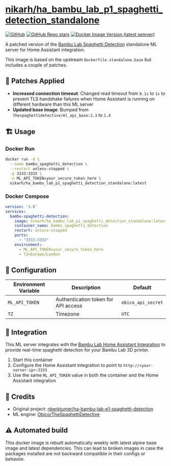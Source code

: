 # [nikarh/ha_bambu_lab_p1_spaghetti_detection_standalone](https://github.com/nikarh/docker-images/tree/main/ha_bambu_lab_p1_spaghetti_detection_standalone)

[![GitHub](https://img.shields.io/github/license/nikarh/docker-images)](https://github.com/nikarh/docker-images/)
[![GitHub Repo stars](https://img.shields.io/github/stars/nikarh/docker-images)](https://github.com/nikarh/docker-images)
[![Docker Image Version (latest semver)](https://img.shields.io/docker/v/nikarh/ha_bambu_lab_p1_spaghetti_detection_standalone)](https://hub.docker.com/r/nikarh/ha_bambu_lab_p1_spaghetti_detection_standalone)

A patched version of the [Bambu Lab Spaghetti Detection](https://github.com/nberktumer/ha-bambu-lab-p1-spaghetti-detection) standalone ML server for Home Assistant integration.

This image is based on the upstream `Dockerfile.standalone.base` but includes a couple of patches.

## 🔧 Patches Applied

- **Increased connection timeout**: Changed read timeout from `0.1s` to `1s` to prevent TLS handshake failures when Home Assistant is running on different hardware than this ML server
- **Updated base image**: Bumped from `thespaghettidetective/ml_api_base:1.3` to `1.4`

## 🏗️ Usage

### Docker Run

```bash
docker run -d \
  --name bambu_spaghetti_detection \
  --restart unless-stopped \
  -p 3333:3333 \
  -e ML_API_TOKEN=your_secure_token_here \
  nikarh/ha_bambu_lab_p1_spaghetti_detection_standalone:latest
```

### Docker Compose

```yaml
version: '3.8'
services:
  bambu-spaghetti-detection:
    image: nikarh/ha_bambu_lab_p1_spaghetti_detection_standalone:latest
    container_name: bambu_spaghetti_detection
    restart: unless-stopped
    ports:
      - "3333:3333"
    environment:
      - ML_API_TOKEN=your_secure_token_here
      - TZ=Europe/London
```

## 🔑 Configuration

| Environment Variable | Description | Default |
|---------------------|-------------|---------|
| `ML_API_TOKEN` | Authentication token for API access | `obico_api_secret` |
| `TZ` | Timezone | `UTC` |

## 📡 Integration

This ML server integrates with the [Bambu Lab Home Assistant Integration](https://github.com/nberktumer/ha-bambu-lab-p1-spaghetti-detection) to provide real-time spaghetti detection for your Bambu Lab 3D printer.

1. Start this container
2. Configure the Home Assistant integration to point to `http://<your-server-ip>:3333`
3. Use the same `ML_API_TOKEN` value in both the container and the Home Assistant integration


## 📝 Credits

- Original project: [nberktumer/ha-bambu-lab-p1-spaghetti-detection](https://github.com/nberktumer/ha-bambu-lab-p1-spaghetti-detection)
- ML engine: [Obico/TheSpaghettiDetective](https://github.com/TheSpaghettiDetective/obico-server)

## ⚠️ Automated build

This docker image is rebuilt automatically weekly with latest alpine base image and latest dependencies. This can lead to broken images in case the packages installed are not backward compatible in their configs or behavior.

